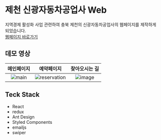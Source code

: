 # 제천 신광자동차공업사 Web
지역경제 활성화 사업 관련하여 충북 제천의 신광자동차공업사의 웹페이지를 제작하게 되었습니다. <br>
[웹페이지 바로가기](http://sinkwangcar.com/)

## 데모 영상

| 메인페이지 | 예약페이지 | 찾아오시는 길 |
|:---:|:---:|:---:|
  |![main](https://github.com/TaekJinJang/sinkwang-car-Web/assets/93184838/dfc3961b-e4b5-4451-93d5-6a8a12a2c825)|![reservation](https://github.com/TaekJinJang/sinkwang-car-Web/assets/93184838/3335ab47-91ba-40ff-9f43-968b6e733964)|![image](https://github.com/TaekJinJang/sinkwang-car-Web/assets/93184838/2eb2cb16-dbbe-4446-a7fd-ff326cbaf2ad)

## Teck Stack

 - React
 - redux
 - Ant Design
 - Styled Components
 - emailjs
 - swiper

